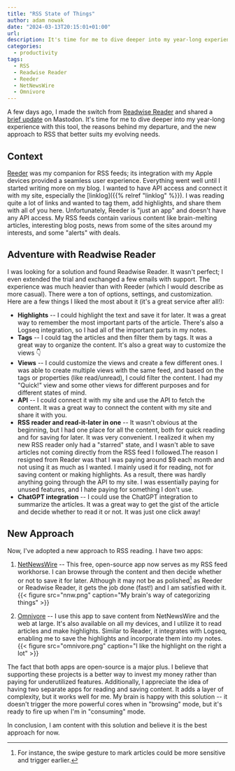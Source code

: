 ```yaml
---
title: "RSS State of Things"
author: adam nowak
date: "2024-03-13T20:15:01+01:00"
url:
description: It's time for me to dive deeper into my year-long experience with Readwise Reader, the reasons behind my departure, and the new approach to RSS that better suits my evolving needs.
categories:
  - productivity
tags:
  - RSS
  - Readwise Reader
  - Reeder
  - NetNewsWire
  - Omnivore
---
```


A few days ago, I made the switch from [Readwise Reader](https://read.readwise.io/) and shared a [brief update](https://social.lol/@lubieniebieski/112042085438667602) on Mastodon. It's time for me to dive deeper into my year-long experience with this tool, the reasons behind my departure, and the new approach to RSS that better suits my evolving needs.

## Context

[Reeder](https://reederapp.com/) was my companion for RSS feeds; its integration with my Apple devices provided a seamless user experience. Everything went well until I started writing more on my blog. I wanted to have API access and connect it with my site, especially the [linklog]({{% relref "linklog" %}}). I was reading quite a lot of links and wanted to tag them, add highlights, and share them with all of you here. Unfortunately, Reeder is "just an app" and doesn't have any API access. My RSS feeds contain various content like brain-melting articles, interesting blog posts, news from some of the sites around my interests, and some "alerts" with deals.

## Adventure with Readwise Reader

I was looking for a solution and found Readwise Reader. It wasn't perfect; I even extended the trial and exchanged a few emails with support. The experience was much heavier than with Reeder (which I would describe as more casual). There were a ton of options, settings, and customization. Here are a few things I liked the most about it (it's a great service after all!):

- **Highlights** -- I could highlight the text and save it for later. It was a great way to remember the most important parts of the article. There's also a Logseq integration, so I had all of the important parts in my notes.
- **Tags** -- I could tag the articles and then filter them by tags. It was a great way to organize the content. It's also a great way to customize the views 👇
- **Views** -- I could customize the views and create a few different ones. I was able to create multiple views with the same feed, and based on the tags or properties (like read/unread), I could filter the content. I had my "Quick!" view and some other views for different purposes and for different states of mind.
- **API** -- I could connect it with my site and use the API to fetch the content. It was a great way to connect the content with my site and share it with you.
- **RSS reader and read-it-later in one** -- It wasn't obvious at the beginning, but I had one place for all the content, both for quick reading and for saving for later. It was very convenient. I realized it when my new RSS reader only had a "starred" state, and I wasn't able to save articles not coming directly from the RSS feed I followed.The reason I resigned from Reader was that I was paying around $9 each month and not using it as much as I wanted. I mainly used it for reading, not for saving content or making highlights. As a result, there was hardly anything going through the API to my site. I was essentially paying for unused features, and I hate paying for something I don't use.
- **ChatGPT integration** -- I could use the ChatGPT integration to summarize the articles. It was a great way to get the gist of the article and decide whether to read it or not. It was just one click away!

## New Approach

Now, I've adopted a new approach to RSS reading. I have two apps:

1. [NetNewsWire](https://netnewswire.com/) -- This free, open-source app now serves as my RSS feed workhorse. I can browse through the content and then decide whether or not to save it for later. Although it may not be as polished[^1] as Reeder or Readwise Reader, it gets the job done (fast!) and I am satisfied with it.
{{< figure src="nnw.png" caption="My brain's way of categorizing things" >}}

2. [Omnivore](https://omnivore.app/) -- I use this app to save content from NetNewsWire and the web at large. It's also available on all my devices, and I utilize it to read articles and make highlights. Similar to Reader, it integrates with Logseq, enabling me to save the highlights and incorporate them into my notes.
{{< figure src="omnivore.png" caption="I like the highlight on the right a lot" >}}

The fact that both apps are open-source is a major plus. I believe that supporting these projects is a better way to invest my money rather than paying for underutilized features. Additionally, I appreciate the idea of having two separate apps for reading and saving content. It adds a layer of complexity, but it works well for me. My brain is happy with this solution -- it doesn't trigger the more powerful cores when in "browsing" mode, but it's ready to fire up when I'm in "consuming" mode.

In conclusion, I am content with this solution and believe it is the best approach for now.

[^1]: For instance, the swipe gesture to mark articles could be more sensitive and trigger earlier.
